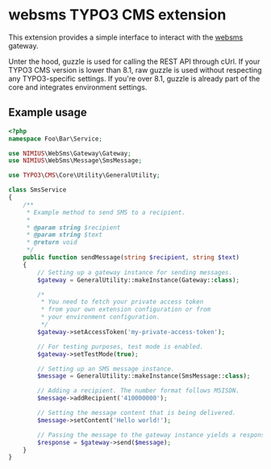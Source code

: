 # websms TYPO3 CMS extension

This extension provides a simple interface to interact with
the [websms](https://developer.websms.com/web-api/) gateway.

Unter the hood, guzzle is used for calling the REST API through cUrl.
If your TYPO3 CMS version is lower than 8.1, raw guzzle is used without
respecting any TYPO3-specific settings. If you're over 8.1, guzzle is
already part of the core and integrates environment settings.

## Example usage

```php
<?php
namespace Foo\Bar\Service;

use NIMIUS\WebSms\Gateway\Gateway;
use NIMIUS\WebSms\Message\SmsMessage;

use TYPO3\CMS\Core\Utility\GeneralUtility;

class SmsService
{
    /**
     * Example method to send SMS to a recipient.
     *
     * @param string $recipient
     * @param string $text
     * @return void
     */
    public function sendMessage(string $recipient, string $text)
    {
        // Setting up a gateway instance for sending messages.
        $gateway = GeneralUtility::makeInstance(Gateway::class);

        /*
         * You need to fetch your private access token
         * from your own extension configuration or from
         * your environment configuration.
         */
        $gateway->setAccessToken('my-private-access-token');

        // For testing purposes, test mode is enabled.
        $gateway->setTestMode(true);

        // Setting up an SMS message instance.
        $message = GeneralUtility::makeInstance(SmsMessage::class);

        // Adding a recipient. The number format follows MSISDN.
        $message->addRecipient('410000000');

        // Setting the message content that is being delivered.
        $message->setContent('Hello world!');

        // Passing the message to the gateway instance yields a response.
        $response = $gateway->send($message);
    }
}
```
